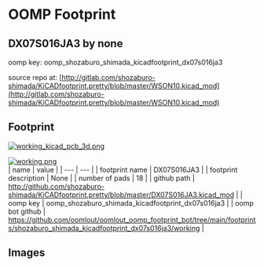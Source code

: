 # OOMP Footprint  
## DX07S016JA3  by none  
  
oomp key: oomp_shozaburo_shimada_kicadfootprint_dx07s016ja3  
  
source repo at: [http://gitlab.com/shozaburo-shimada/KiCADfootprint.pretty/blob/master/WSON10.kicad_mod](http://gitlab.com/shozaburo-shimada/KiCADfootprint.pretty/blob/master/WSON10.kicad_mod)  
## Footprint  
  
[![working_kicad_pcb_3d.png](working_kicad_pcb_3d_600.png)](working_kicad_pcb_3d.png)  
  
[![working.png](working_600.png)](working.png)  
| name | value | 
| --- | --- | 
| footprint name | DX07S016JA3 | 
| footprint description | None | 
| number of pads | 18 | 
| github path | http://github.com/shozaburo-shimada/KiCADfootprint.pretty/blob/master/DX07S016JA3.kicad_mod | 
| oomp key | oomp_shozaburo_shimada_kicadfootprint_dx07s016ja3 | 
| oomp bot github | https://github.com/oomlout/oomlout_oomp_footprint_bot/tree/main/footprints/shozaburo_shimada_kicadfootprint_dx07s016ja3/working | 
## Images  
